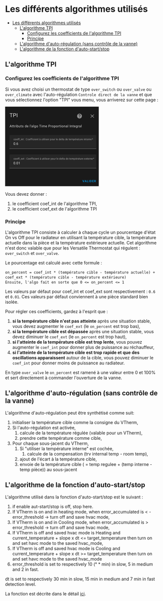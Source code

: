 # Les différents algorithmes utilisés

- [Les différents algorithmes utilisés](#les-différents-algorithmes-utilisés)
  - [L'algorithme TPI](#lalgorithme-tpi)
    - [Configurez les coefficients de l'algorithme TPI](#configurez-les-coefficients-de-lalgorithme-tpi)
    - [Principe](#principe)
  - [L'algorithme d'auto-régulation (sans contrôle de la vanne)](#lalgorithme-dauto-régulation-sans-contrôle-de-la-vanne)
  - [L'algorithme de la fonction d'auto-start/stop](#lalgorithme-de-la-fonction-dauto-startstop)

## L'algorithme TPI

### Configurez les coefficients de l'algorithme TPI

Si vous avez choisi un thermostat de type ```over_switch``` ou  ```over_valve``` ou `over_climate` avec l'auto-régulation `Controle direct de la vanne` et que vous sélectionnez l'option "TPI" vous menu, vous arriverez sur cette page :

![image](images/config-tpi.png)

Vous devez donner :
1. le coefficient coef_int de l'algorithme TPI,
2. le coefficient coef_ext de l'algorithme TPI


### Principe

L'algorithme TPI consiste à calculer à chaque cycle un pourcentage d'état On vs Off pour le radiateur en utilisant la température cible, la température actuelle dans la pièce et la température extérieure actuelle. Cet algorithme n'est donc valable que pour les Versatile Thermostat qui régulent : `over_switch` et `over_valve`.

Le pourcentage est calculé avec cette formule :

    on_percent = coef_int * (température cible - température actuelle) + coef_ext * (température cible - température extérieure)
    Ensuite, l'algo fait en sorte que 0 <= on_percent <= 1

Les valeurs par défaut pour coef_int et coef_ext sont respectivement : ``0.6`` et ``0.01``. Ces valeurs par défaut conviennent à une pièce standard bien isolée.

Pour régler ces coefficients, gardez à l'esprit que :
1. **si la température cible n'est pas atteinte** après une situation stable, vous devez augmenter le ``coef_ext`` (le ``on_percent`` est trop bas),
2. **si la température cible est dépassée** après une situation stable, vous devez diminuer le ``coef_ext`` (le ``on_percent`` est trop haut),
3. **si l'atteinte de la température cible est trop lente**, vous pouvez augmenter le ``coef_int`` pour donner plus de puissance au réchauffeur,
4. **si l'atteinte de la température cible est trop rapide et que des oscillations apparaissent** autour de la cible, vous pouvez diminuer le ``coef_int`` pour donner moins de puissance au radiateur.

En type `over_valve` le `on_percent` est ramené à une valeur entre 0 et 100% et sert directement à commander l'ouverture de la vanne.

## L'algorithme d'auto-régulation (sans contrôle de la vanne)

L'algorithme d'auto-régulation peut être synthétisé comme suit:

1. initialiser la température cible comme la consigne du VTherm,
1. Si l'auto-régulation est activée,
   1. calcule de la température régulée (valable pour un VTherm),
   2. prendre cette température comme cible,
2. Pour chaque sous-jacent du VTherm,
     1. Si "utiliser la température interne" est cochée,
          1. calcule de la compensation (trv internal temp - room temp),
     2. ajout de l'écart à la température cible,
     3. envoie de la température cible ( = temp regulee + (temp interne - temp pièce)) au sous-jacent

## L'algorithme de la fonction d'auto-start/stop

L'algorithme utilisé dans la fonction d'auto-start/stop est le suivant :
1. if enable aut-start/stop is off, stop here.
2. If VTherm is on and in heating mode, when error_accumulated is < -error_threshold -> turn off and save hvac mode,
3. If VTherm is on and in Cooling mode, when error_accumulated is > error_threshold -> turn off and save hvac mode,
4. If VTherm is off and saved hvac mode is Heating and current_temperature + slope x dt <= target_temperature then turn on and set havc mode to the saved hvac_mode,
5. If VTherm is off and saved hvac mode is Cooling and current_temperature + slope x dt >= target_temperature then turn on and set havc mode to the saved hvac_mode
6. error_threshold is set to respectively 10 (° * min) in slow, 5 in medium and 2 in fast.

dt is set to respectively 30 min in slow, 15 min in medium and 7 min in fast detection level.

La fonction est décrite dans le détail [ici](https://github.com/jmcollin78/versatile_thermostat/issues/585).

